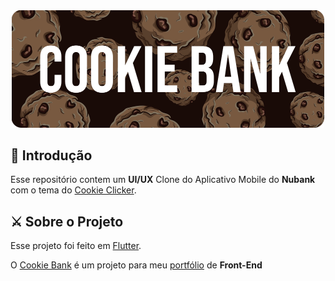 <div align="center">
<img src="./cookiebanner.png" width="500" height="187.5">


<div align="start">


## 🤗 Introdução

Esse repositório contem um **UI/UX** Clone do Aplicativo Mobile do **Nubank** com o tema do [Cookie Clicker](https://orteil.dashnet.org/cookieclicker/).


## ⚔️ Sobre o Projeto

Esse projeto foi feito em <a href="https://flutter.dev" target="_blank">Flutter</a>. <br> 

O <a href="https://github.com/amoreira2003/Nubank-FlutterClone" target="_blank">Cookie Bank</a> é um projeto para meu <a href="https://github.com/amoreira2003" target="_blank">portfólio</a> de **Front-End**

  <div>
<div>
